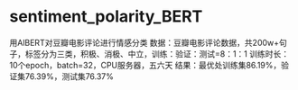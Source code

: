 # sentiment_polarity_BERT
用AlBERT对豆瓣电影评论进行情感分类
数据：豆瓣电影评论数据，共200w+句子，标签分为三类，积极、消极、中立，训练：验证：测试=8：1：1
训练时长：10个epoch，batch=32，CPU服务器，五六天
结果：最优处训练集86.19%，验证集76.39%，测试集76.37%

